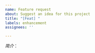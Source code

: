 ```yaml
---
name: Feature request
about: Suggest an idea for this project
title: "[Feat] "
labels: enhancement
assignees: ''

---
```


*简介*：
